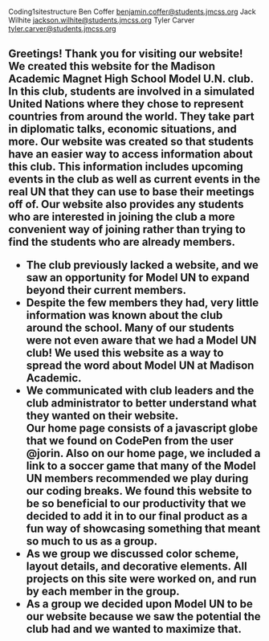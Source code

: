  Coding1sitestructure
Ben Coffer benjamin.coffer@students.jmcss.org
Jack Wilhite jackson.wilhite@students.jmcss.org
Tyler Carver tyler.carver@students.jmcss.org

<h2>Greetings!</h2"> Thank you for visiting our website! We created this website for the Madison Academic Magnet High School Model U.N. club. In this club, students are involved in a simulated United Nations where they chose to represent countries from around the world. They take part in diplomatic talks, economic situations, and more.
Our website was created so that students have an easier way to access information about this club. This information includes upcoming events in the club as well as current events in the real UN that they can use to base their meetings off of. Our website also provides any students who are interested in joining the club a more convenient way of joining rather than trying to find the students who are already members.

<ul>
<li> The club previously lacked a website, and we saw an opportunity for Model UN to expand beyond their current members.</li>
<li> Despite the few members they had, very little information was known about the club around the school. Many of our students were not even aware that we had a Model UN club! We used this website as a way to spread the word about Model UN at Madison Academic.</li>
<li> We communicated with club leaders and the club administrator to better understand what they wanted on their website.</li>
Our home page consists of a javascript globe that we found on CodePen from the user @jorin. Also on our home page, we included a link to a soccer game that many of the Model UN members recommended we play during our coding breaks. We found this website to be so beneficial to our productivity that we decided to add it in to our final product as a fun way of showcasing something that meant so much to us as a group. </li>
<li>As we group we discussed color scheme, layout details, and decorative elements. All projects on this site were worked on, and run by each member in the group.</li>
<li>As a group we decided upon Model UN to be our website because we saw the potential the club had and we wanted to maximize that.</li>
